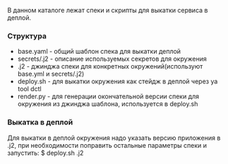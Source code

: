В данном каталоге лежат спеки и скрипты для выкатки сервиса в деплой.

### Структура
* base.yaml - общий шаблон спека для выкатки деплой
* secrets/<env>.j2 - описание используемых секретов для окружения 
* <env>.j2 - джинджа спеки для конкретных окружений(используют base.yml и secrets/<env>.j2)
* deploy.sh - для выкатки окружения как стейдж в деплой через ya tool dctl 
* render.py - для генерации окончательной версии спеки для окружения из джинджа шаблона, используется в deploy.sh 

### Выкатка в деплой
Для выкатки в деплой окружения надо указать версию приложения в <env>.j2, при необходимости поправить остальные параметры спеки и запустить:
$ deploy.sh <env>.j2